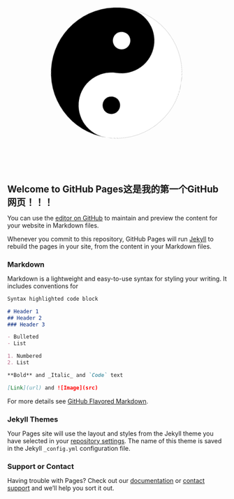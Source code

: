 <!DOCTYPE html>
<html>
	<head>
		<meta charset="utf-8" />
		<title>CSS3实现旋转太极图效果</title>
		<style type="text/css">
			*{
				margin: 0;padding: 0;
			}
			.circlebox{
				width: 300px; 
				height: 300px;
				margin: 100px;
				position: relative;
				animation: move 2s infinite linear;
			}
			.circleblack{
				width: 300px;
				height: 300px;
				background: black;
				border-radius: 50%;
			}
			.circlewhite{
				width: 150px;
				height: 300px;
				background: white;
				border-top-right-radius:150px;
				border-bottom-right-radius: 150px;
				position: absolute;
				top: 0;
				right: 0;
			}
			.circlebb{
				width: 150px;
				height: 150px;
				background: black;
				border-radius: 50%;
				position: absolute;
				top: 0;
				left: 75px;
			}
			.circleww{
				width: 150px;
				height: 150px;
				background: white;
				border-radius: 50%;
				position: absolute;
				top: 150px;
				left: 75px;
			}
			.circlebbl{
				width: 40px;
				height: 40px;
				background: black;
				border-radius: 50%;
				position: absolute;
				top: 205px;
				left: 130px;
			}
			.circlewwl{
				width: 40px;
				height: 40px;
				background: white;
				border-radius: 50%;
				position: absolute;
				top: 55px;
				left: 130px;
			}
			@keyframes move{
				from{transform: rotate(0deg);}
				to{transform: rotate(360deg);}
			}
		</style>
	</head>
	<body>
		<div class="circlebox">
			<div class="circleblack"></div>
			<div class="circlewhite"></div>
			<div class="circlebb"></div>
			<div class="circleww"></div>
			<div class="circlebbl"></div>
			<div class="circlewwl"></div>
		</div>
	</body>
</html>





## Welcome to GitHub Pages这是我的第一个GitHub网页！！！

You can use the [editor on GitHub](https://github.com/gaygyx/myH5/edit/gh-pages/index.md) to maintain and preview the content for your website in Markdown files.

Whenever you commit to this repository, GitHub Pages will run [Jekyll](https://jekyllrb.com/) to rebuild the pages in your site, from the content in your Markdown files.

### Markdown

Markdown is a lightweight and easy-to-use syntax for styling your writing. It includes conventions for

```markdown
Syntax highlighted code block

# Header 1
## Header 2
### Header 3

- Bulleted
- List

1. Numbered
2. List

**Bold** and _Italic_ and `Code` text

[Link](url) and ![Image](src)
```

For more details see [GitHub Flavored Markdown](https://guides.github.com/features/mastering-markdown/).

### Jekyll Themes

Your Pages site will use the layout and styles from the Jekyll theme you have selected in your [repository settings](https://github.com/gaygyx/myH5/settings). The name of this theme is saved in the Jekyll `_config.yml` configuration file.

### Support or Contact

Having trouble with Pages? Check out our [documentation](https://docs.github.com/categories/github-pages-basics/) or [contact support](https://github.com/contact) and we’ll help you sort it out.
